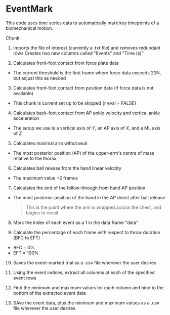 # EventMark
This code uses time series data to automatically mark key timepoints of a biomechanical motion.

Chunk:
1. Imports the file of interest (currently a .txt file) and removes redundant rows
   Creates two new columns called "Events" and "Time (s)"
   
2. Calculates front-foot contact from force plate data
  - The current threshold is the first frame where force data exceeds 20N, but adjust this as needed
  
3. Calculates front-foot contact from position data (if force data is not available)
  - This chunk is current set up to be skipped {r eval = FALSE}
  
4. Calculates back-foot contact from AP ankle velocity and vertical ankle acceleration
  - The setup we use is a vertical axis of _Y_, an AP axis of _X_, and a ML axis of _Z_
  
5. Calculates maximal arm withdrawal
  - The most posterior position (AP) of the upper-arm's centre of mass relative to the thorax
  
6. Calculates ball release from the hand linear velocity
  - The maximum value +2 frames
  
7. Calculates the end of the follow-through from hand AP position
  - The most posterior position of the hand in the AP direct after ball release
    > This is the point where the arm is wrapped across the chest, and begins to recoil
    
8. Mark the index of each event as a 1 in the data frame "data"

9. Calculate the percentage of each frame with respect to throw duration (BFC to EFT)
  - BFC = 0%
  - EFT = 100%

10. Saves the event-marked trial as a .csv file wherever the user desires

11. Using the event indices, extract all columns at each of the specified event rows

12. Find the minimum and maximum values for each column and bind to the bottom of the extracted event data

13. SAve the event data, plus the minimum and maximum values as a .csv file wherever the user desires
    